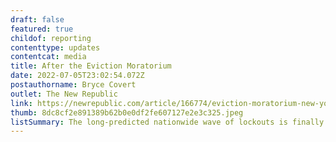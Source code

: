 ```yaml
---
draft: false
featured: true
childof: reporting
contenttype: updates
contentcat: media
title: After the Eviction Moratorium
date: 2022-07-05T23:02:54.072Z
postauthorname: Bryce Covert
outlet: The New Republic
link: https://newrepublic.com/article/166774/eviction-moratorium-new-york-housing-court
thumb: 8dc8cf2e891389b62b0e0df2fe607127e2e3c325.jpeg
listSummary: The long-predicted nationwide wave of lockouts is finally cresting. A report from New York City housing court
---
```

